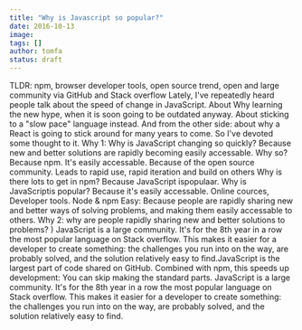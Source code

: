 ```yaml
---
title: "Why is Javascript so popular?"
date: 2016-10-13
image: 
tags: []
author: tomfa
status: draft
---
```


TLDR: npm, browser developer tools, open source trend, open and large community via GitHub and Stack overflow Lately, I've repeatedly heard people talk about the speed of change in JavaScript. About Why learning the new hype, when it is soon going to be outdated anyway. About sticking to a "slow pace" language instead. And from the other side: about why a React is going to stick around for many years to come. So I've devoted some thought to it. Why 1: Why is JavaScript changing so quickly? Because new and better solutions are rapidly becoming easily accessable. Why so? Because npm. It's easily accessable. Because of the open source community. Leads to rapid use, rapid iteration and build on others Why is there lots to get in npm? Because JavaScript ispopulaar. Why is JavaScriptis popular? Because it's easily accessable. Online cources, Developer tools. Node & npm Easy: Because people are rapidly sharing new and better ways of solving problems, and making them easily accessable to others. Why 2: why are people rapidly sharing new and better solutions to problems? ) JavaScript is a large community. It's for the 8th year in a row the most popular language on Stack overflow. This makes it easier for a developer to create something: the challenges you run into on the way, are probably solved, and the solution relatively easy to find.JavaScript is the largest part of code shared on GitHub. Combined with npm, this speeds up development: You can skip making the standard parts. JavaScript is a large community. It's for the 8th year in a row the most popular language on Stack overflow. This makes it easier for a developer to create something: the challenges you run into on the way, are probably solved, and the solution relatively easy to find.
